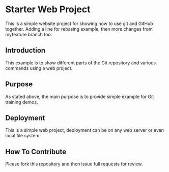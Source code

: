 # Starter Web Project

This is a simple website project for showing how to use git and GitHub together.
Adding a line for rebasing example, then more changes from myfeature branch too.

## Introduction

This example is to  show different parts of the Git repository and various commands using a web project.

## Purpose

As stated above, the main purpose is to provide simple example for Git training demos.

## Deployment

This is a simple web project, deployment can be on any web server or even local file system.

## How To Contribute

Please fork this repository and then issue full requests for review.